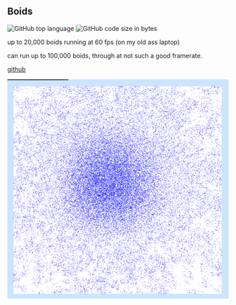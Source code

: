 
## Boids

![GitHub top language](https://img.shields.io/github/languages/top/ollielynas/rust-boid)
![GitHub code size in bytes](https://img.shields.io/github/languages/code-size/ollielynas/rust-boid)

up to 20,000 boids running at 60 fps (on my old ass laptop)

can run up to 100,000 boids, through at not such a good framerate. 

[github](https://github.com/ollielynas/rust-boid)

![screenshot](md_files/portfolio/msc%20projects/boids.png)
